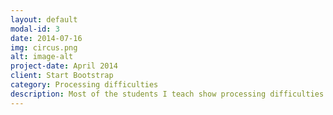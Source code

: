 ```yaml
---
layout: default
modal-id: 3
date: 2014-07-16
img: circus.png
alt: image-alt
project-date: April 2014
client: Start Bootstrap
category: Processing difficulties
description: Most of the students I teach show processing difficulties. To build their confidence, it is important to make teaching relevant to their interests and learning styles, following their natural way of learning and strengthening the areas for improvement.  I devised carefully paced, scaffolded tasks, supported by embedded visuals, 3D props, mindful breaks, and self-reflection summaries. This way, the students consciously participate in their learning, reflect on it, and can see immediate progress, thus boosting their confidence. It is vital that the teaching is also structured and cumulative to support the long-term memory of the students.
---
```

